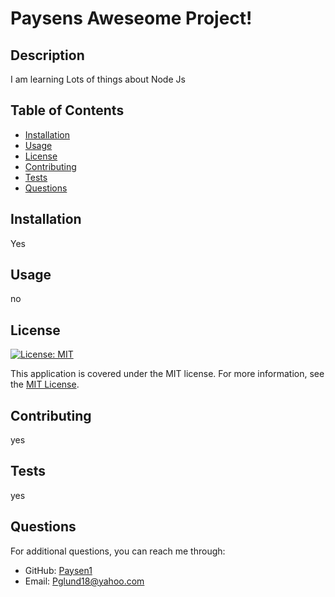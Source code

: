 
# Paysens Aweseome Project!

## Description
I am learning Lots of things about Node Js

## Table of Contents
- [Installation](#installation)
- [Usage](#usage)
- [License](#license)
- [Contributing](#contributing)
- [Tests](#tests)
- [Questions](#questions)

## Installation
Yes

## Usage
no


## License
[![License: MIT](https://img.shields.io/badge/License-MIT-yellow.svg)](https://opensource.org/licenses/MIT)

This application is covered under the MIT license. For more information, see the [MIT License](https://opensource.org/licenses/MIT).


## Contributing
yes

## Tests
yes

## Questions
For additional questions, you can reach me through:

- GitHub: [Paysen1](https://github.com/Paysen1)
- Email: Pglund18@yahoo.com
